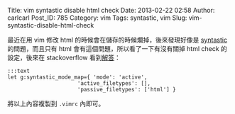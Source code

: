 Title: vim syntastic disable html check
Date: 2013-02-22 02:58
Author: carlcarl
Post_ID: 785
Category: vim
Tags: syntastic, vim
Slug: vim-syntastic-disable-html-check

最近在用 vim 修改 html 的時候會在儲存的時候爛掉，後來發現好像是
[syntastic][] 的問題，而且只有 html 會有這個問題，所以看了一下有沒有關掉
html check 的設定，後來在 stackoverflow 看到[解答][]：  

	:::text
    let g:syntastic_mode_map={ 'mode': 'active',
                          'active_filetypes': [],
                          'passive_filetypes': ['html'] }

將以上內容複製到 `.vimrc` 內即可。

  [syntastic]: https://github.com/scrooloose/syntastic
  [解答]: http://stackoverflow.com/questions/12215710/how-to-invalid-syntastic-check-for-html-file-with-vim
